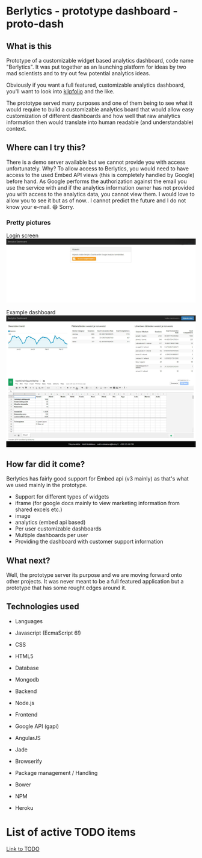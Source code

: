 # Berlytics - prototype dashboard - proto-dash

## What is this
Prototype of a customizable widget based analytics dashboard, code name "Berlytics". It was put together as an launching platform for ideas by two mad scientists and to try out few potential analytics ideas.

Obviously if you want a full featured, customizable analytics dashboard, you'll want to look into <a href="http://www.klipfolio.com/">klipfolio</a> and the like.

The prototype served many purposes and one of them being to see what it would require to build a customizable analytics board that would allow easy customization of different dashboards and how well that raw analytics information then would translate into human readable (and understandable) context.


## Where can I try this?
There is a demo server available but we cannot provide you with access unfortunately. Why? To allow access to Berlytics, you would need to have access to the used Embed API views (this is completely handled by Google) before hand. As Google performs the authorization against the email you use the service with and if the analytics information owner has not provided you with access to the analytics data, you cannot view them. I would love to allow you to see it but as of now.. I cannot predict the future and I do not know your e-mail. :smile: Sorry.

### Pretty pictures
Login screen
![Berlytics Login screen](examples\dashboard-login.png)


Example dashboard
![Berlytics Example dashboard](examples\dashboard-example1.png)

## How far did it come?
Berlytics has fairly good support for Embed api (v3 mainly) as that's what we used mainly in the prototype.

 * Support for different types of widgets
  * iframe (for google docs mainly to view marketing information from shared excels etc.)
  * image
  * analytics (embed api based)
 * Per user customizable dashboards
 * Multiple dashboards per user
 * Providing the dashboard with customer support information


## What next?
Well, the prototype server its purpose and we are moving forward onto other projects. It was never meant to be a full featured application but a prototype that has some rought edges around it.


## Technologies used
 * Languages
  * Javascript (EcmaScript 6!)
  * CSS
  * HTML5


 * Database
  * Mongodb


 * Backend
  * Node.js


 * Frontend
  * Google API (gapi)
  * AngularJS
  * Jade
  * Browserify


 * Package management / Handling
  * Bower
  * NPM


 * Heroku



# List of active TODO items
<a href="TODO.md">Link to TODO</a>
